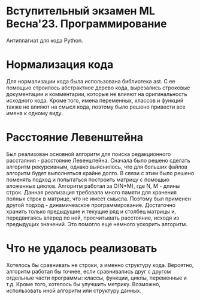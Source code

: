 # Вступительный экзамен ML Весна'23. Программирование
Антиплагиат для кода Python.
# Нормализация кода
Для нормализации кода была использована библиотека ast. С ее помощью строилось абстрактное дерево кода, вырезались строковые документации и комментарии, которые не влияют
на оригинальность исходного кода. Кроме того, имена переменных, классов и функций также не влияют на смысл кода, поэтому было решено привести все имена к одному виду.
# Расстояние Левенштейна
Был реализован основной алгоритм для поиска редакционного расстаяния - расстояние Левенштейна. Сначала было решено сделать алгоритм рекурсивным, однако выяснилось,
что для больших файлов алгоритм будет выполняться крайне долго. В связи с этим было решено поменять подход и попытаться построить матрицу с помощью вложенных циклов. 
Алгоритм работал за O(N*M), где N, M - длины строк. Данная реализация требовала много памяти для хранения полных строк в матрице, что не имеет смысла. Поэтому был применен 
другой подход - динамичеаское программирование. Достаточно хранить только предыдущие и текущие ряд и столбец матрицы и, передвигаясь вперед по ней, просчитывать расстояние, 
исходя из предыдущих значений. Это помогло еще немного ускорить алгоритм.
# Что не удалось реализовать
Хотелось бы сравнивать не строки, а именно структуру кода. Вероятно, алгоритм работал бы точнее, если сравнивались друг с другом отдельные части программы: классы, функции,
циклы, переменные и т.д. Кроме того, хотелось бы улучшить метрику. Возможно, использовать иной алгоритм или структуру данных. 

